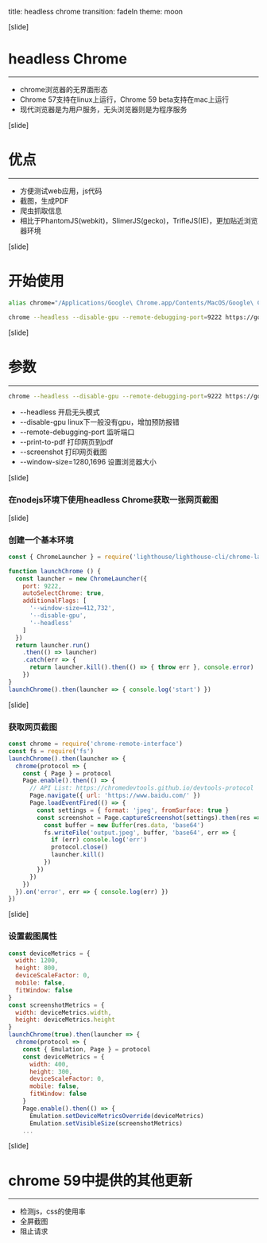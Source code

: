 title: headless chrome
transition: fadeIn
theme: moon

[slide]
# headless Chrome
------
* chrome浏览器的无界面形态
* Chrome 57支持在linux上运行，Chrome 59 beta支持在mac上运行
* 现代浏览器是为用户服务，无头浏览器则是为程序服务

[slide]
# 优点
------
* 方便测试web应用，js代码
* 截图，生成PDF
* 爬虫抓取信息
* 相比于PhantomJS(webkit)，SlimerJS(gecko)，TrifleJS(IE)，更加贴近浏览器环境

[slide]
# 开始使用

```bash
alias chrome="/Applications/Google\ Chrome.app/Contents/MacOS/Google\ Chrome"
```

```bash
chrome --headless --disable-gpu --remote-debugging-port=9222 https://google.com
```

[slide]
# 参数
------
```bash
chrome --headless --disable-gpu --remote-debugging-port=9222 https://google.com
```

* --headless 开启无头模式
* --disable-gpu linux下一般没有gpu，增加预防报错
* --remote-debugging-port 监听端口
* --print-to-pdf 打印网页到pdf
* --screenshot 打印网页截图
* --window-size=1280,1696 设置浏览器大小

[slide]
### 在nodejs环境下使用headless Chrome获取一张网页截图

[slide]
### 创建一个基本环境
```javascript
const { ChromeLauncher } = require('lighthouse/lighthouse-cli/chrome-launcher')

function launchChrome () {
  const launcher = new ChromeLauncher({
    port: 9222,
    autoSelectChrome: true,
    additionalFlags: [
      '--window-size=412,732',
      '--disable-gpu',
      '--headless'
    ]
  })
  return launcher.run()
    .then(() => launcher)
    .catch(err => {
      return launcher.kill().then(() => { throw err }, console.error)
    })
}
launchChrome().then(launcher => { console.log('start') })
```

[slide]
### 获取网页截图

```javascript
const chrome = require('chrome-remote-interface')
const fs = require('fs')
launchChrome().then(launcher => {
  chrome(protocol => {
    const { Page } = protocol
    Page.enable().then(() => {
      // API List: https://chromedevtools.github.io/devtools-protocol
      Page.navigate({ url: 'https://www.baidu.com/' })
      Page.loadEventFired(() => {
        const settings = { format: 'jpeg', fromSurface: true }
        const screenshot = Page.captureScreenshot(settings).then(res => {
          const buffer = new Buffer(res.data, 'base64')
          fs.writeFile('output.jpeg', buffer, 'base64', err => {
            if (err) console.log('err')
            protocol.close()
            launcher.kill()
          })
        })
      })
    })
  }).on('error', err => { console.log(err) })
})
```

[slide]
### 设置截图属性

```javascript
const deviceMetrics = {
  width: 1200,
  height: 800,
  deviceScaleFactor: 0,
  mobile: false,
  fitWindow: false
}
const screenshotMetrics = {
  width: deviceMetrics.width,
  height: deviceMetrics.height
}
launchChrome(true).then(launcher => {
  chrome(protocol => {
    const { Emulation, Page } = protocol
    const deviceMetrics = {
      width: 400,
      height: 300,
      deviceScaleFactor: 0,
      mobile: false,
      fitWindow: false
    }
    Page.enable().then(() => {
      Emulation.setDeviceMetricsOverride(deviceMetrics)
      Emulation.setVisibleSize(screenshotMetrics)
    ...
```

[slide]
# chrome 59中提供的其他更新
------
* 检测js，css的使用率
* 全屏截图
* 阻止请求
